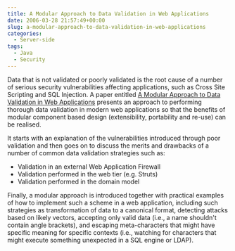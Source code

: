 ```yaml
---
title: A Modular Approach to Data Validation in Web Applications
date: 2006-03-28 21:57:49+00:00
slug: a-modular-approach-to-data-validation-in-web-applications
categories:
  - Server-side
tags:
  - Java
  - Security
---
```


Data that is not validated or poorly validated is the root cause of a number of serious security vulnerabilities affecting applications, such as Cross Site Scripting and SQL Injection. A paper entitled [A Modular Approach to Data Validation in Web Applications](http://www.corsaire.com/white-papers/060116-a-modular-approach-to-data-validation.pdf) presents an approach to performing thorough data validation in modern web applications so that the benefits of modular component based design (extensibility, portability and re-use) can be realised.

It starts with an explanation of the vulnerabilities introduced through poor validation and then goes on to discuss the merits and drawbacks of a number of common data validation strategies such as:

* Validation in an external Web Application Firewall
* Validation performed in the web tier (e.g. Struts)
* Validation performed in the domain model

Finally, a modular approach is introduced together with practical examples of how to implement such a scheme in a web application, including such strategies as transformation of data to a canonical format, detecting attacks based on likely vectors, accepting only valid data (i.e., a name shouldn't contain angle brackets), and escaping meta-characters that might have specific meaning for specific contexts (i.e., watching for characters that might execute something unexpected in a SQL engine or LDAP).
